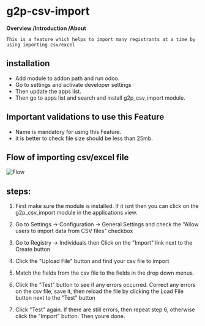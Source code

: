 # **g2p-csv-import**

**Overview /Introduction /About**

    This is a feature which helps to import many registrants at a time by using importing csv/excel

## installation
- Add module to addon path and run odoo.
- Go to settings and activate developer settings
- Then update the apps list.
- Then go to apps list and search and install g2p_csv_import module.

## Important  validations to use this Feature 
  - Name is mandatory for using this Feature.
  - it is better to check file size should be less than 25mb.

## **Flow of importing csv/excel file**
![Flow](https://github.com/RamakrishnaVellala/openg2p-csv-import/blob/develop/g2p_csv_import/csv%20import%20flow.jpg)


## **steps:**
1.  First make sure the  module is installed. If it isnt then you can click on the g2p_csv_import module in the applications view.

2. Go to Settings -> Configuration -> General Settings and check the "Allow users to import data from CSV files" checkbox

3. Go to Registry -> Individuals then Click on the "Import" link next to the Create button

4. Click the "Upload File" button and find your csv file to import

5. Match the fields from the csv file to the fields in the drop down menus.

6. Click the "Test" button to see if any errors occurred. Correct any errors on the csv file, save it, then reload the file by clicking the Load File button next to the "Test" button

7. Click "Test" again. If there are still errors, then repeat step 6, otherwise click the "Import" button. Then youre done.








